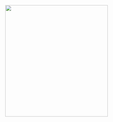 <p align="center">
<img src="https://mhabibr02.github.io/Page-Web-Development/assets/img/portfolio/webdev-49.png" width="80%" height="30%">
</p>
